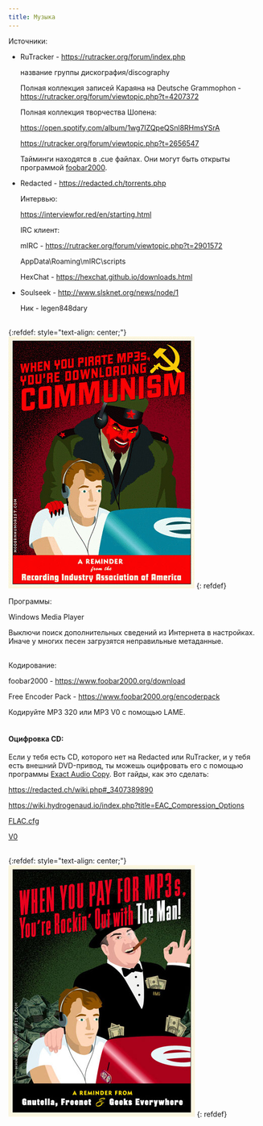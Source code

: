 ```yaml
---
title: Музыка
---
```


Источники:

+ RuTracker - <https://rutracker.org/forum/index.php>

	название группы дискография/discography

	Полная коллекция записей Караяна на Deutsche Grammophon - <https://rutracker.org/forum/viewtopic.php?t=4207372>

	Полная коллекция творчества Шопена:
	
	<https://open.spotify.com/album/1wg7IZQpeQSnl8RHmsYSrA>
	
	<https://rutracker.org/forum/viewtopic.php?t=2656547>

	Тайминги находятся в .cue файлах. Они могут быть открыты программой [foobar2000](https://www.foobar2000.org/download).

+ Redacted - <https://redacted.ch/torrents.php>

	Интервью:

	<https://interviewfor.red/en/starting.html>

	IRC клиент:

	mIRC - <https://rutracker.org/forum/viewtopic.php?t=2901572>

	AppData\Roaming\mIRC\scripts

	HexChat - <https://hexchat.github.io/downloads.html>

+ Soulseek - <http://www.slsknet.org/news/node/1>

	Ник - legen848dary
<br><br>

{:refdef: style="text-align: center;"}
![Communism](/images/communism.jpg)
{: refdef}
<br>

Программы:

Windows Media Player

Выключи поиск дополнительных сведений из Интернета в настройках. Иначе у многих песен загрузятся неправильные метаданные.
<br><br>

Кодирование:

foobar2000 - <https://www.foobar2000.org/download>

Free Encoder Pack - <https://www.foobar2000.org/encoderpack>

Кодируйте MP3 320 или MP3 V0 с помощью LAME.
<br><br>

#### Оцифровка CD:

Если у тебя есть CD, которого нет на Redacted или RuTracker, и у тебя есть внешний DVD-привод, ты можешь оцифровать его с помощью программы [Exact Audio Copy](https://www.exactaudiocopy.de/en/index.php/resources/download/). Вот гайды, как это сделать:

<https://redacted.ch/wiki.php#_3407389890>

<https://wiki.hydrogenaud.io/index.php?title=EAC_Compression_Options>

[FLAC.cfg](/files/FLAC.cfg)

[V0](/files/V0.cfg)
<br><br>

{:refdef: style="text-align: center;"}
![Capitalism](/images/capitalism.jpg)
{: refdef}